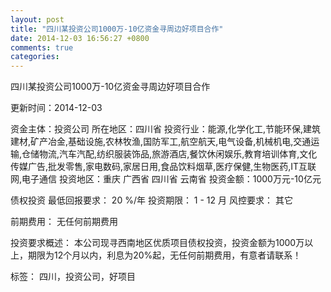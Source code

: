```yaml
---
layout: post
title: "四川某投资公司1000万-10亿资金寻周边好项目合作"
date: 2014-12-03 16:56:27 +0800
comments: true
categories: 
---
```

四川某投资公司1000万-10亿资金寻周边好项目合作



更新时间：2014-12-03

资金主体：投资公司
所在地区：四川省
投资行业：能源,化学化工,节能环保,建筑建材,矿产冶金,基础设施,农林牧渔,国防军工,航空航天,电气设备,机械机电,交通运输,仓储物流,汽车汽配,纺织服装饰品,旅游酒店,餐饮休闲娱乐,教育培训体育,文化传媒广告,批发零售,家电数码,家居日用,食品饮料烟草,医疗保健,生物医药,IT互联网,电子通信
投资地区：重庆 广西省 四川省 云南省
投资金额：1000万元-10亿元

债权投资
最低回报要求：
                            20 %/年
                                                                                投资期限：
                            1 - 12 月
                                                                                                                                        风控要求：
                            其它

前期费用：
无任何前期费用

投资要求概述：
本公司现寻西南地区优质项目债权投资，投资金额为1000万以上，期限为12个月以内，利息为20%起，无任何前期费用，有意者请联系！

标签：
四川，投资公司，好项目

